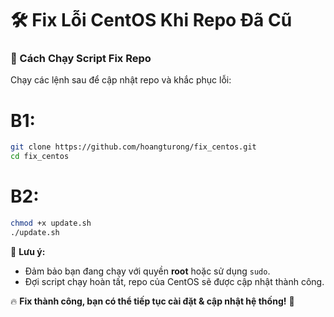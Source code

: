 # 🛠 Fix Lỗi CentOS Khi Repo Đã Cũ

### 🔧 Cách Chạy Script Fix Repo  
Chạy các lệnh sau để cập nhật repo và khắc phục lỗi:  
#  B1:
```sh
git clone https://github.com/hoangturong/fix_centos.git
cd fix_centos
```
# B2:
```sh
chmod +x update.sh
./update.sh
```

📌 **Lưu ý:**  
- Đảm bảo bạn đang chạy với quyền **root** hoặc sử dụng `sudo`.  
- Đợi script chạy hoàn tất, repo của CentOS sẽ được cập nhật thành công.  

🔥 **Fix thành công, bạn có thể tiếp tục cài đặt & cập nhật hệ thống!** 🚀
